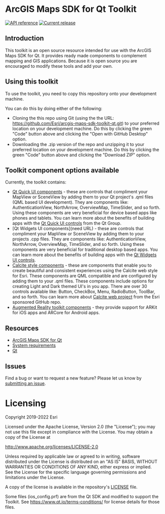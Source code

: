 # ArcGIS Maps SDK for Qt Toolkit

[![API reference](https://img.shields.io/badge/API_Reference-purple)](https://developers.arcgis.com/qt/latest/toolkit/api-reference/) [![Current release](https://img.shields.io/github/v/release/esri/arcgis-maps-sdk-toolkit-qt?label=current%20release)](https://github.com/Esri/arcgis-maps-sdk-toolkit-qt/releases)

## Introduction

This toolkit is an open source resource intended for use with the ArcGIS Maps SDK for Qt. It provides ready made components to complement mapping and GIS applications. Because it is open source you are encouraged to modify these tools and add your own.

## Using this toolkit

To use the toolkit, you need to copy this repository onto your development machine.

You can do this by doing either of the following:
- Cloning the this repo using Git (using the the URL: https://github.com/Esri/arcgis-maps-sdk-toolkit-qt.git) to your preferred location on your development machine.  Do this by clicking the green "Code" button above and clicking the "Open with GitHub Desktop" option.
- Downloading the .zip version of the repo and unzipping it to your preferred location on your development machine. Do this by clicking the green "Code" button above and clicking the "Download ZIP" option.

## Toolkit component options available

Currently, the toolkit contains:
- [Qt Quick UI components](https://github.com/Esri/arcgis-maps-sdk-toolkit-qt/tree/main/uitools/toolkitcpp) - these are controls that compliment your MapView or SceneView by adding them to your Qt project's .qml files (QML based UI development). They are components like: AuthenticationView, NorthArrow, OverviewMap, TimeSlider, and so forth. Using these components are very beneficial for device based apps like phones and tablets. You can learn more about the benefits of building apps with the [Qt Quick UI controls](https://doc.qt.io/qt-6/qtquickcontrols-index.html) from the Qt Group. 
- [Qt Widgets UI components](need URL) - these are controls that compliment your MapView or SceneView by adding them to your projects .cpp files. They are components like: AuthenticationView, NorthArrow, OverviewMap, TimeSlider, and so forth. Using these components are very beneficial for traditional desktop based apps.  You can learn more about the benefits of building apps with the [Qt Widgets UI controls](https://doc.qt.io/qt-6/qtwidgets-index.html). 
- [Calcite style components](https://github.com/Esri/arcgis-maps-sdk-toolkit-qt/tree/main/calcite) - these are components that enable you to create beautiful and consistent experiences using the Calcite web style for Esri. These components are QML compatible and are configured by adding them to your .qml files. These components include options for creating Light and Dark themed UI's in you app. There are over 30 controls available like: Button, CheckBox, Menu, RadioButton, ToolBar, and so forth. You can learn more about [Calcite web project](https://esri.github.io/calcite-web/) from the Esri sponsored GitHub repo. 
- [Augmented Reality toolkit components](https://github.com/Esri/arcgis-maps-sdk-toolkit-qt/tree/main/augmented_reality) - they provide support for ARKit for iOS apps and ARCore for Android apps.

## Resources

* [ArcGIS Maps SDK for Qt](https://developers.arcgis.com/qt/)
* [System requirements](https://developers.arcgis.com/qt/latest/qml/guide/system-requirements.htm)
* [Qt](http://www.qt.io/)

## Issues

Find a bug or want to request a new feature?  Please let us know by [submitting an issue](https://github.com/Esri/arcgis-maps-sdk-toolkit-qt/issues/new).

# Licensing

Copyright 2019-2022 Esri

Licensed under the Apache License, Version 2.0 (the "License"); you may not use this file except in compliance with the License. You may obtain a copy of the License at

http://www.apache.org/licenses/LICENSE-2.0

Unless required by applicable law or agreed to in writing, software distributed under the License is distributed on an "AS IS" BASIS, WITHOUT WARRANTIES OR CONDITIONS OF ANY KIND, either express or implied. See the License for the specific language governing permissions and limitations under the License.

A copy of the license is available in the repository's [LICENSE](LICENSE) file.

Some files (ios_config.prf) are from the Qt SDK and modified to support the Toolkit. See https://www.qt.io/terms-conditions/ for license details for those files.